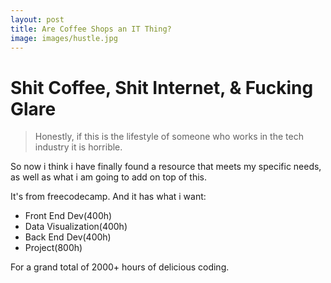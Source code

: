 ```yaml
---
layout: post
title: Are Coffee Shops an IT Thing?
image: images/hustle.jpg
---
```

# Shit Coffee, Shit Internet, & Fucking Glare

>Honestly, if this is the lifestyle of someone who works in the tech industry it is horrible.

So now i think i have finally found a resource that meets my specific needs, as well as what i am going to add on top of this.

It's from freecodecamp. And it has what i want:

- Front End Dev(400h)
- Data Visualization(400h)
- Back End Dev(400h)
- Project(800h)

For a grand total of 2000+ hours of delicious coding.
